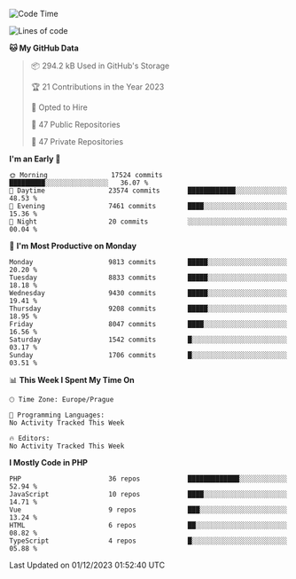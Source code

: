 <!--START_SECTION:waka-->
![Code Time](http://img.shields.io/badge/Code%20Time-1%2C583%20hrs%2058%20mins-blue)

![Lines of code](https://img.shields.io/badge/From%20Hello%20World%20I%27ve%20Written-15.5%20million%20lines%20of%20code-blue)

**🐱 My GitHub Data** 

> 📦 294.2 kB Used in GitHub's Storage 
 > 
> 🏆 21 Contributions in the Year 2023
 > 
> 💼 Opted to Hire
 > 
> 📜 47 Public Repositories 
 > 
> 🔑 47 Private Repositories 
 > 
**I'm an Early 🐤** 

```text
🌞 Morning                17524 commits       █████████░░░░░░░░░░░░░░░░   36.07 % 
🌆 Daytime                23574 commits       ████████████░░░░░░░░░░░░░   48.53 % 
🌃 Evening                7461 commits        ████░░░░░░░░░░░░░░░░░░░░░   15.36 % 
🌙 Night                  20 commits          ░░░░░░░░░░░░░░░░░░░░░░░░░   00.04 % 
```
📅 **I'm Most Productive on Monday** 

```text
Monday                   9813 commits        █████░░░░░░░░░░░░░░░░░░░░   20.20 % 
Tuesday                  8833 commits        █████░░░░░░░░░░░░░░░░░░░░   18.18 % 
Wednesday                9430 commits        █████░░░░░░░░░░░░░░░░░░░░   19.41 % 
Thursday                 9208 commits        █████░░░░░░░░░░░░░░░░░░░░   18.95 % 
Friday                   8047 commits        ████░░░░░░░░░░░░░░░░░░░░░   16.56 % 
Saturday                 1542 commits        █░░░░░░░░░░░░░░░░░░░░░░░░   03.17 % 
Sunday                   1706 commits        █░░░░░░░░░░░░░░░░░░░░░░░░   03.51 % 
```


📊 **This Week I Spent My Time On** 

```text
🕑︎ Time Zone: Europe/Prague

💬 Programming Languages: 
No Activity Tracked This Week

🔥 Editors: 
No Activity Tracked This Week
```

**I Mostly Code in PHP** 

```text
PHP                      36 repos            █████████████░░░░░░░░░░░░   52.94 % 
JavaScript               10 repos            ████░░░░░░░░░░░░░░░░░░░░░   14.71 % 
Vue                      9 repos             ███░░░░░░░░░░░░░░░░░░░░░░   13.24 % 
HTML                     6 repos             ██░░░░░░░░░░░░░░░░░░░░░░░   08.82 % 
TypeScript               4 repos             █░░░░░░░░░░░░░░░░░░░░░░░░   05.88 % 
```




 Last Updated on 01/12/2023 01:52:40 UTC
<!--END_SECTION:waka-->
<!--
**AlexKratky/AlexKratky** is a ✨ _special_ ✨ repository because its `README.md` (this file) appears on your GitHub profile.

Here are some ideas to get you started:

- 🔭 I’m currently working on ...
- 🌱 I’m currently learning ...
- 👯 I’m looking to collaborate on ...
- 🤔 I’m looking for help with ...
- 💬 Ask me about ...
- 📫 How to reach me: ...
- 😄 Pronouns: ...
- ⚡ Fun fact: ...
-->
